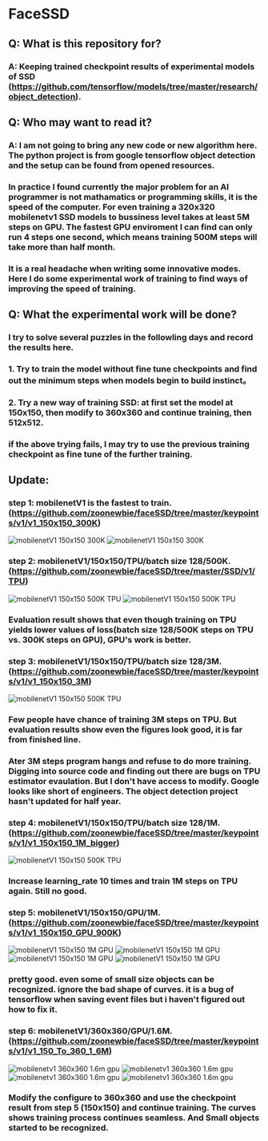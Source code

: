 # FaceSSD

## Q: What is this repository for?
### A: Keeping trained checkpoint results of experimental models of SSD (https://github.com/tensorflow/models/tree/master/research/object_detection).


## Q: Who may want to read it?
### A: I am not going to bring any new code or new algorithm here. The python project is from google tensorflow object detection and the setup can be found from opened resources. 
### In practice I found currently the major problem for an AI programmer is not mathamatics or programming skills, it is the speed of the computer. For even training a 320x320 mobilenetv1 SSD models to bussiness level takes at least 5M steps on GPU. The fastest GPU enviroment I can find can only run 4 steps one second, which means training 500M steps will take more than half month. 
### It is a real headache when writing some innovative modes. Here I do some experimental work of training to find ways of improving the speed of training.


## Q: What the experimental work will be done?
### I try to solve several puzzles in the followling days and record the results here. 
### 1. Try to train the model without fine tune checkpoints and find out the minimum steps when models begin to build instinct。  
### 2. Try a new way of training SSD: at first set the model at 150x150, then modify to 360x360 and continue training, then 512x512.
### if the above trying fails, I may try to use the previous training checkpoint as fine tune of the further training.


## Update: 
### step 1: mobilenetV1 is the fastest to train. (https://github.com/zoonewbie/faceSSD/tree/master/keypoints/v1/v1_150x150_300K)
![mobilenetV1 150x150 300K](https://github.com/zoonewbie/faceSSD/raw/master/keypoints/v1/v1_150x150_300K/Screenshot3.png) 
![mobilenetV1 150x150 300K](https://github.com/zoonewbie/faceSSD/raw/master/keypoints/v1/v1_150x150_300K/Screenshot5.png) 
 

### step 2: mobilenetV1/150x150/TPU/batch size 128/500K. (https://github.com/zoonewbie/faceSSD/tree/master/SSD/v1/TPU)
![mobilenetV1 150x150 500K TPU](https://github.com/zoonewbie/faceSSD/raw/master/SSD/v1/TPU/Screenshot1.png)
![mobilenetV1 150x150 500K TPU](https://github.com/zoonewbie/faceSSD/raw/master/SSD/v1/TPU/Screenshot2.png)
### Evaluation result shows that even though training on TPU yields lower values of loss(batch size 128/500K steps on TPU vs. 300K steps on GPU), GPU's work is better.


### step 3: mobilenetV1/150x150/TPU/batch size 128/3M. (https://github.com/zoonewbie/faceSSD/tree/master/keypoints/v1/v1_150x150_3M)
![mobilenetV1 150x150 500K TPU](https://github.com/zoonewbie/faceSSD/raw/master/keypoints/v1/v1_150x150_3M/Screenshot1.png)
### Few people have chance of training 3M steps on TPU. But evaluation results show even the figures look good,  it is far from finished line.
### Ater 3M steps program hangs and refuse to do more training. Digging into source code and finding out there are bugs on TPU estimator evaulation. But I don't have access to modify. Google looks like short of engineers. The object detection project hasn't updated for half year. 


### step 4: mobilenetV1/150x150/TPU/batch size 128/1M. (https://github.com/zoonewbie/faceSSD/tree/master/keypoints/v1/v1_150x150_1M_bigger)
![mobilenetV1 150x150 500K TPU](https://github.com/zoonewbie/faceSSD/raw/master/keypoints/v1/v1_150x150_1M_bigger/Screenshot.png)
### Increase learning_rate 10 times and train 1M steps on TPU again. Still no good.


### step 5: mobilenetV1/150x150/GPU/1M. (https://github.com/zoonewbie/faceSSD/tree/master/keypoints/v1/v1_150x150_GPU_900K)
![mobilenetV1 150x150 1M GPU](https://github.com/zoonewbie/faceSSD/raw/master/keypoints/v1/v1_150x150_GPU_900K/Screenshot1.png)
![mobilenetV1 150x150 1M GPU](https://github.com/zoonewbie/faceSSD/raw/master/keypoints/v1/v1_150x150_GPU_900K/Screenshot2.png)
![mobilenetV1 150x150 1M GPU](https://github.com/zoonewbie/faceSSD/raw/master/keypoints/v1/v1_150x150_GPU_900K/Screenshot3.png)
![mobilenetV1 150x150 1M GPU](https://github.com/zoonewbie/faceSSD/raw/master/keypoints/v1/v1_150x150_GPU_900K/Screenshot4.png)
### pretty good. even some of small size objects can be recognized. ignore the bad shape of curves. it is a bug of tensorflow when saving event files but i haven't figured out how to fix it.

### step 6: mobilenetV1/360x360/GPU/1.6M. (https://github.com/zoonewbie/faceSSD/tree/master/keypoints/v1/v1_150_To_360_1_6M)
![mobilenetv1 360x360 1.6m gpu](https://github.com/zoonewbie/faceSSD/raw/master/keypoints/v1/v1_150_To_360_1_6M/screenshot1.jpg
)
![mobilenetv1 360x360 1.6m gpu](https://github.com/zoonewbie/faceSSD/raw/master/keypoints/v1/v1_150_To_360_1_6M/screenshot2.jpg
)
![mobilenetv1 360x360 1.6m gpu](https://github.com/zoonewbie/faceSSD/raw/master/keypoints/v1/v1_150_To_360_1_6M/screenshot3.jpg
)
![mobilenetv1 360x360 1.6m gpu](https://github.com/zoonewbie/faceSSD/raw/master/keypoints/v1/v1_150_To_360_1_6M/screenshot4.jpg
)

### Modify the configure to 360x360 and use the checkpoint result from step 5 (150x150) and continue training. The curves shows training process continues seamless. And Small objects started to be recognized.
